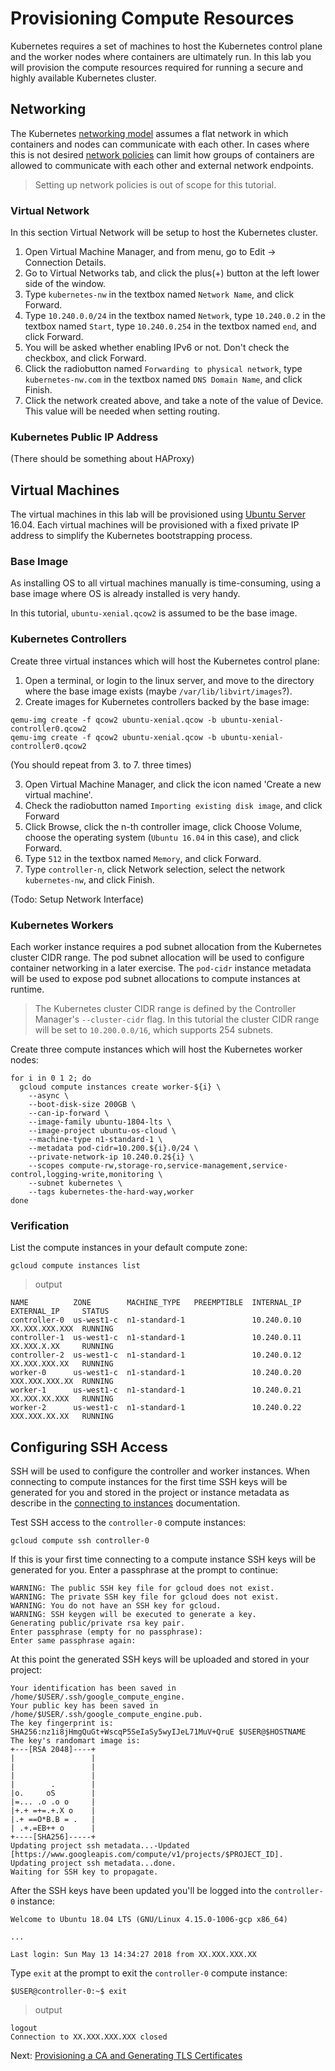 # Provisioning Compute Resources

Kubernetes requires a set of machines to host the Kubernetes control plane and the worker nodes where containers are ultimately run. In this lab you will provision the compute resources required for running a secure and highly available Kubernetes cluster.


## Networking

The Kubernetes [networking model](https://kubernetes.io/docs/concepts/cluster-administration/networking/#kubernetes-model) assumes a flat network in which containers and nodes can communicate with each other. In cases where this is not desired [network policies](https://kubernetes.io/docs/concepts/services-networking/network-policies/) can limit how groups of containers are allowed to communicate with each other and external network endpoints.

> Setting up network policies is out of scope for this tutorial.

### Virtual Network

In this section Virtual Network will be setup to host the Kubernetes cluster.

1. Open Virtual Machine Manager, and from menu, go to Edit -> Connection Details.
2. Go to Virtual Networks tab, and click the plus(+) button at the left lower side of the window.
3. Type `kubernetes-nw` in the textbox named `Network Name`, and click Forward.
4. Type `10.240.0.0/24` in the textbox named `Network`, type `10.240.0.2` in the textbox named `Start`, type `10.240.0.254` in the textbox named `end`, and click Forward.
5. You will be asked whether enabling IPv6 or not. Don't check the checkbox, and click Forward.
6. Click the radiobutton named `Forwarding to physical network`, type `kubernetes-nw.com` in the textbox named `DNS Domain Name`, and click Finish.
7. Click the network created above, and take a note of the value of Device. This value will be needed when setting routing.


### Kubernetes Public IP Address

(There should be something about HAProxy)


## Virtual Machines

The virtual machines in this lab will be provisioned using [Ubuntu Server](https://www.ubuntu.com/server) 16.04. Each virtual machines will be provisioned with a fixed private IP address to simplify the Kubernetes bootstrapping process.


### Base Image

As installing OS to all virtual machines manually is time-consuming, using a base image where OS is already installed is very handy.

In this tutorial, `ubuntu-xenial.qcow2` is assumed to be the base image.


### Kubernetes Controllers

Create three virtual instances which will host the Kubernetes control plane:

1. Open a terminal, or login to the linux server, and move to the directory where the base image exists (maybe `/var/lib/libvirt/images`?).
2. Create images for Kubernetes controllers backed by the base image:

```
qemu-img create -f qcow2 ubuntu-xenial.qcow -b ubuntu-xenial-controller0.qcow2
qemu-img create -f qcow2 ubuntu-xenial.qcow -b ubuntu-xenial-controller0.qcow2
```

(You should repeat from 3. to 7. three times)

3. Open Virtual Machine Manager, and click the icon named 'Create a new virtual machine'.
4. Check the radiobutton named `Importing existing disk image`, and click Forward
5. Click Browse, click the n-th controller image, click Choose Volume, choose the operating system (`Ubuntu 16.04` in this case), and click Forward.
6. Type `512` in the textbox named `Memory`, and click Forward.
7. Type `controller-n`, click Network selection, select the network `kubernetes-nw`, and click Finish.


(Todo: Setup Network Interface)

### Kubernetes Workers

Each worker instance requires a pod subnet allocation from the Kubernetes cluster CIDR range. The pod subnet allocation will be used to configure container networking in a later exercise. The `pod-cidr` instance metadata will be used to expose pod subnet allocations to compute instances at runtime.

> The Kubernetes cluster CIDR range is defined by the Controller Manager's `--cluster-cidr` flag. In this tutorial the cluster CIDR range will be set to `10.200.0.0/16`, which supports 254 subnets.

Create three compute instances which will host the Kubernetes worker nodes:

```
for i in 0 1 2; do
  gcloud compute instances create worker-${i} \
    --async \
    --boot-disk-size 200GB \
    --can-ip-forward \
    --image-family ubuntu-1804-lts \
    --image-project ubuntu-os-cloud \
    --machine-type n1-standard-1 \
    --metadata pod-cidr=10.200.${i}.0/24 \
    --private-network-ip 10.240.0.2${i} \
    --scopes compute-rw,storage-ro,service-management,service-control,logging-write,monitoring \
    --subnet kubernetes \
    --tags kubernetes-the-hard-way,worker
done
```

### Verification

List the compute instances in your default compute zone:

```
gcloud compute instances list
```

> output

```
NAME          ZONE        MACHINE_TYPE   PREEMPTIBLE  INTERNAL_IP  EXTERNAL_IP     STATUS
controller-0  us-west1-c  n1-standard-1               10.240.0.10  XX.XXX.XXX.XXX  RUNNING
controller-1  us-west1-c  n1-standard-1               10.240.0.11  XX.XXX.X.XX     RUNNING
controller-2  us-west1-c  n1-standard-1               10.240.0.12  XX.XXX.XXX.XX   RUNNING
worker-0      us-west1-c  n1-standard-1               10.240.0.20  XXX.XXX.XXX.XX  RUNNING
worker-1      us-west1-c  n1-standard-1               10.240.0.21  XX.XXX.XX.XXX   RUNNING
worker-2      us-west1-c  n1-standard-1               10.240.0.22  XXX.XXX.XX.XX   RUNNING
```

## Configuring SSH Access

SSH will be used to configure the controller and worker instances. When connecting to compute instances for the first time SSH keys will be generated for you and stored in the project or instance metadata as describe in the [connecting to instances](https://cloud.google.com/compute/docs/instances/connecting-to-instance) documentation.

Test SSH access to the `controller-0` compute instances:

```
gcloud compute ssh controller-0
```

If this is your first time connecting to a compute instance SSH keys will be generated for you. Enter a passphrase at the prompt to continue:

```
WARNING: The public SSH key file for gcloud does not exist.
WARNING: The private SSH key file for gcloud does not exist.
WARNING: You do not have an SSH key for gcloud.
WARNING: SSH keygen will be executed to generate a key.
Generating public/private rsa key pair.
Enter passphrase (empty for no passphrase):
Enter same passphrase again:
```

At this point the generated SSH keys will be uploaded and stored in your project:

```
Your identification has been saved in /home/$USER/.ssh/google_compute_engine.
Your public key has been saved in /home/$USER/.ssh/google_compute_engine.pub.
The key fingerprint is:
SHA256:nz1i8jHmgQuGt+WscqP5SeIaSy5wyIJeL71MuV+QruE $USER@$HOSTNAME
The key's randomart image is:
+---[RSA 2048]----+
|                 |
|                 |
|                 |
|        .        |
|o.     oS        |
|=... .o .o o     |
|+.+ =+=.+.X o    |
|.+ ==O*B.B = .   |
| .+.=EB++ o      |
+----[SHA256]-----+
Updating project ssh metadata...-Updated [https://www.googleapis.com/compute/v1/projects/$PROJECT_ID].
Updating project ssh metadata...done.
Waiting for SSH key to propagate.
```

After the SSH keys have been updated you'll be logged into the `controller-0` instance:

```
Welcome to Ubuntu 18.04 LTS (GNU/Linux 4.15.0-1006-gcp x86_64)

...

Last login: Sun May 13 14:34:27 2018 from XX.XXX.XXX.XX
```

Type `exit` at the prompt to exit the `controller-0` compute instance:

```
$USER@controller-0:~$ exit
```
> output

```
logout
Connection to XX.XXX.XXX.XXX closed
```

Next: [Provisioning a CA and Generating TLS Certificates](04-certificate-authority.md)
